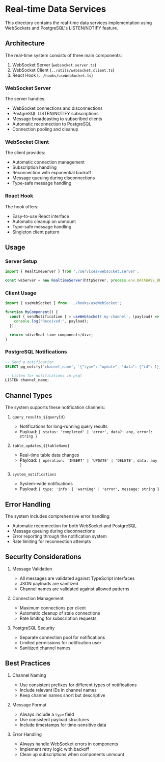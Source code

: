 # Real-time Data Services

This directory contains the real-time data services implementation using WebSockets and PostgreSQL's LISTEN/NOTIFY feature.

## Architecture

The real-time system consists of three main components:

1. WebSocket Server (`websocket.server.ts`)
2. WebSocket Client (`../utils/websocket.client.ts`)
3. React Hook (`../hooks/useWebSocket.ts`)

### WebSocket Server

The server handles:
- WebSocket connections and disconnections
- PostgreSQL LISTEN/NOTIFY subscriptions
- Message broadcasting to subscribed clients
- Automatic reconnection to PostgreSQL
- Connection pooling and cleanup

### WebSocket Client

The client provides:
- Automatic connection management
- Subscription handling
- Reconnection with exponential backoff
- Message queuing during disconnections
- Type-safe message handling

### React Hook

The hook offers:
- Easy-to-use React interface
- Automatic cleanup on unmount
- Type-safe message handling
- Singleton client pattern

## Usage

### Server Setup

```typescript
import { RealtimeServer } from './services/websocket.server';

const wsServer = new RealtimeServer(httpServer, process.env.DATABASE_URL);
```

### Client Usage

```typescript
import { useWebSocket } from '../hooks/useWebSocket';

function MyComponent() {
  const { sendNotification } = useWebSocket('my-channel', (payload) => {
    console.log('Received:', payload);
  });

  return <div>Real-time component</div>;
}
```

### PostgreSQL Notifications

```sql
-- Send a notification
SELECT pg_notify('channel_name', '{"type": "update", "data": {"id": 1}}');

-- Listen for notifications in psql
LISTEN channel_name;
```

## Channel Types

The system supports these notification channels:

1. `query_results_${queryId}`
   - Notifications for long-running query results
   - Payload: `{ status: 'completed' | 'error', data?: any, error?: string }`

2. `table_updates_${tableName}`
   - Real-time table data changes
   - Payload: `{ operation: 'INSERT' | 'UPDATE' | 'DELETE', data: any }`

3. `system_notifications`
   - System-wide notifications
   - Payload: `{ type: 'info' | 'warning' | 'error', message: string }`

## Error Handling

The system includes comprehensive error handling:
- Automatic reconnection for both WebSocket and PostgreSQL
- Message queuing during disconnections
- Error reporting through the notification system
- Rate limiting for reconnection attempts

## Security Considerations

1. Message Validation
   - All messages are validated against TypeScript interfaces
   - JSON payloads are sanitized
   - Channel names are validated against allowed patterns

2. Connection Management
   - Maximum connections per client
   - Automatic cleanup of stale connections
   - Rate limiting for subscription requests

3. PostgreSQL Security
   - Separate connection pool for notifications
   - Limited permissions for notification user
   - Sanitized channel names

## Best Practices

1. Channel Naming
   - Use consistent prefixes for different types of notifications
   - Include relevant IDs in channel names
   - Keep channel names short but descriptive

2. Message Format
   - Always include a `type` field
   - Use consistent payload structures
   - Include timestamps for time-sensitive data

3. Error Handling
   - Always handle WebSocket errors in components
   - Implement retry logic with backoff
   - Clean up subscriptions when components unmount
